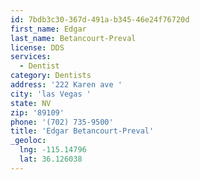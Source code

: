 ```yaml
---
id: 7bdb3c30-367d-491a-b345-46e24f76720d
first_name: Edgar
last_name: Betancourt-Preval
license: DDS
services:
  - Dentist
category: Dentists
address: '222 Karen ave '
city: 'las Vegas '
state: NV
zip: '89109'
phone: '(702) 735-9500'
title: 'Edgar Betancourt-Preval'
_geoloc:
  lng: -115.14796
  lat: 36.126038
---
```

